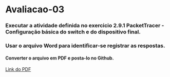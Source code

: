 # Avaliacao-03

### Executar a atividade definida no exercicio 2.9.1 PacketTracer - Configuração básica do switch e do dispositivo final. 
### Usar o arquivo Word para identificar-se registrar as respostas. 
#### Converter o arquivo em PDF e posta-lo no Github.

[Link do PDF](https://github.com/NiltonLuan/nilton-guedes-p8-info-sor2/blob/main/atividades-avaliacao/avaliacao-3/2.9.1%20Packet%20Tracer%20-%20Basic%20Switch%20and%20End%20Device%20Configuration%20-%20RESPONDIDO.pdf)
